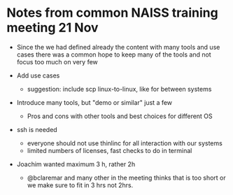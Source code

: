 # Notes from common NAISS training meeting 21 Nov

- Since the we had defined already the content with many tools and use cases there was a common hope to keep many of the tools and not focus too much on very few

- Add use cases
    - suggestion: include scp linux-to-linux, like for between systems
- Introduce many tools, but "demo or similar" just a few
    - Pros and cons with other tools and best choices for different OS
- ssh is needed
    - everyone should not use thinlinc for all interaction with our systems
    - limited numbers of licenses, fast checks to do in terminal
- Joachim wanted maximum 3 h, rather 2h
    - @bclaremar and many other in the meeting  thinks that is too short or we make sure to fit in 3 hrs not 2hrs.

